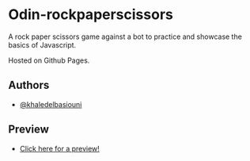 # Odin-rockpaperscissors

A rock paper scissors game against a bot to practice and showcase the basics of Javascript.

Hosted on Github Pages.


## Authors

- [@khaledelbasiouni](https://www.github.com/khaledelbasiouni)


## Preview
- [Click here for a preview!](https://khaledelbasiouni.github.io/odin-rockpaperscissors/)
